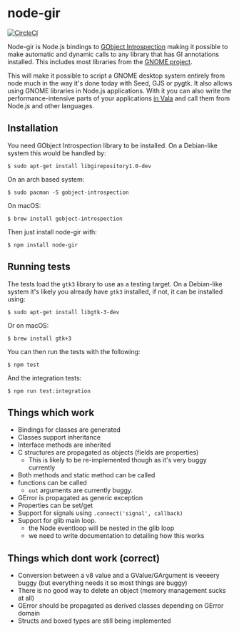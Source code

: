 # node-gir

[![CircleCI](https://circleci.com/gh/Place1/node-gir/tree/master.svg?style=svg)](https://circleci.com/gh/Place1/node-gir/tree/master)

Node-gir is Node.js bindings to [GObject Introspection](https://live.gnome.org/GObjectIntrospection/) making it possible to make automatic and dynamic calls to any library that has GI annotations installed. This includes most libraries from the [GNOME project](http://developer.gnome.org/).

This will make it possible to script a GNOME desktop system entirely from node much in the way it's done today with Seed, GJS or pygtk. It also allows using GNOME libraries in Node.js applications. With it you can also write the performance-intensive parts of your applications [in Vala](https://github.com/antono/vala-object) and call them from Node.js and other languages.

## Installation

You need GObject Introspection library to be installed. On a Debian-like system this would be handled by:

    $ sudo apt-get install libgirepository1.0-dev

On an arch based system:

    $ sudo pacman -S gobject-introspection

On macOS:

    $ brew install gobject-introspection

Then just install node-gir with:

    $ npm install node-gir

## Running tests

The tests load the `gtk3` library to use as a testing target. On a Debian-like system it's likely you already have `gtk3` installed, if not, it can be installed using:

    $ sudo apt-get install libgtk-3-dev

Or on macOS:

    $ brew install gtk+3

You can then run the tests with the following:

    $ npm test

And the integration tests:

    $ npm run test:integration

## Things which work

- Bindings for classes are generated
- Classes support inheritance
- Interface methods are inherited
- C structures are propagated as objects (fields are properties)
    - This is likely to be re-implemented though as it's very buggy currently
- Both methods and static method can be called
- functions can be called
    - `out` arguments are currently buggy.
- GError is propagated as generic exception
- Properties can be set/get
- Support for signals using `.connect('signal', callback)`
- Support for glib main loop.
    - the Node eventloop will be nested in the glib loop
    - we need to write documentation to detailing how this works

## Things which dont work (correct)

- Conversion between a v8 value and a GValue/GArgument is veeeery buggy (but everything needs it so most things are buggy)
- There is no good way to delete an object (memory management sucks at all)
- GError should be propagated as derived classes depending on GError domain
- Structs and boxed types are still being implemented
